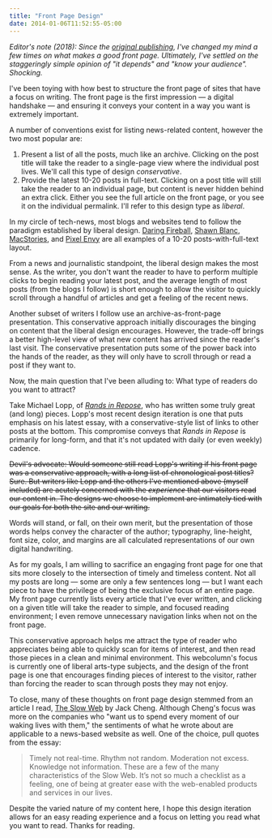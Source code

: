 ```yaml
---
title: "Front Page Design"
date: 2014-01-06T11:52:55-05:00
---
```


_Editor's note (2018): Since the [original publishing](http://kqdreger.com/writing/front-page.html), I've changed my mind a few times on what makes a good front page. Ultimately, I've settled on the staggeringly simple opinion of "it depends" and "know your audience". Shocking._

I've been toying with how best to structure the front page of sites that have a focus on writing. The front page is the first impression — a digital handshake — and ensuring it conveys your content in a way you want is extremely important. 

A number of conventions exist for listing news-related content, however the two most popular are: 

1. Present a list of all the posts, much like an archive. Clicking on the post title will take the reader to a single-page view where the individual post lives. We'll call this type of design _conservative_. 
2. Provide the latest 10-20 posts in full-text. Clicking on a post title will still take the reader to an individual page, but content is never hidden behind an extra click. Either you see the full article on the front page, or you see it on the individual permalink. I'll refer to this design type as _liberal_.  

<aside>In my circle of tech-news, most blogs and websites tend to follow the paradigm established by liberal design. <a href="http://daringfireball.net">Daring Fireball</a>, <a href="http://shawnblanc.net">Shawn Blanc</a>, <a href="http://macstories.net">MacStories</a>, and <a href="http://pxlnv.com">Pixel Envy</a> are all examples of a 10-20 posts-with-full-text layout.</aside>

From a news and journalistic standpoint, the liberal design makes the most sense. As the writer, you don't want the reader to have to perform multiple clicks to begin reading your latest post, and the average length of most posts (from the blogs I follow) is short enough to allow the visitor to quickly scroll through a handful of articles and get a feeling of the recent news.

Another subset of writers I follow use an archive-as-front-page presentation. This conservative approach initially discourages the binging on content that the liberal design encourages. However, the trade-off brings a better high-level view of what new content has arrived since the reader's last visit. The conservative presentation puts some of the power back into the hands of the reader, as they will only have to scroll through or read a post if they want to. 

Now, the main question that I've been alluding to: What type of readers do you want to attract? 

Take Michael Lopp, of [_Rands in Repose_](http://randsinrepose.com), who has written some truly great (and long) pieces. Lopp's most recent design iteration is one that puts emphasis on his latest essay, with a conservative-style list of links to other posts at the bottom. This compromise conveys that _Rands in Repose_ is primarily for long-form, and that it's not updated with daily (or even weekly) cadence. 

~~Devil's advocate: Would someone still read Lopp's writing if his front page was a conservative approach, with a long list of chronological post titles? Sure. But writers like Lopp and the others I've mentioned above (myself included) are acutely concerned with the _experience_ that our visitors read our content in. The designs we choose to implement are intimately tied with our goals for both the site and our writing.~~

<aside>Words will stand, or fall, on their own merit, but the presentation of those words helps convey the character of the author; typography, line-height, font size, color, and margins are all calculated representations of our own digital handwriting.</aside>

As for my goals, I am willing to sacrifice an engaging front page for one that sits more closely to the intersection of timely and timeless content. Not all my posts are long &mdash; some are only a few sentences long &mdash; but I want each piece to have the privilege of being the exclusive focus of an entire page. My front page currently lists every article that I've ever written, and clicking on a given title will take the reader to simple, and focused reading environment; I even remove unnecessary navigation links when not on the front page. 

This conservative approach helps me attract the type of reader who appreciates being able to quickly scan for items of interest, and then read those pieces in a clean and minimal environment. This webcolumn's focus is currently one of liberal arts-type subjects, and the design of the front page is one that encourages finding pieces of interest to the visitor, rather than forcing the reader to scan through posts they may not enjoy. 

To close, many of these thoughts on front page design stemmed from an article I read, [The Slow Web](http://jackcheng.com/the-slow-web) by Jack Cheng. Although Cheng's focus was more on the companies who "want us to spend every moment of our waking lives with them," the sentiments of what he wrote about are applicable to a news-based website as well. One of the choice, pull quotes from the essay: 

> Timely not real-time. Rhythm not random. Moderation not excess. Knowledge not information. These are a few of the many characteristics of the Slow Web. It’s not so much a checklist as a feeling, one of being at greater ease with the web-enabled products and services in our lives.

Despite the varied nature of my content here, I hope this design iteration allows for an easy reading experience and a focus on letting you read what you want to read. Thanks for reading.
